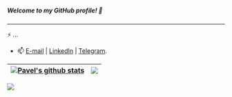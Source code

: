 ##### Welcome to my GitHub profile! 👋
____

⚡ ...

- 📫 [E-mail][email] | [LinkedIn][in] | [Telegram][tg].

[email]: <mailto:marchuk151@gmail.com>
[in]: <https://www.linkedin.com/in/vladimir-marchuk/>
[tg]: <https://t.me/Qintarra>

| <a href="https://github.com/Qintarra/github-readme-stats"><img align="center" src="https://github-readme-stats.vercel.app/api?username=Qintarra&show_icons=true&include_all_commits=true&theme=vue&hide_border=true" alt="Pavel's github stats" /></a> | <a href="https://github.com/Qintarra/github-readme-stats"><img align="center" src="https://github-readme-stats.vercel.app/api/top-langs/?username=Qintarra&layout=compact&theme=vue&hide_border=true" /></a> |
| ------------- | ------------- |

![](https://komarev.com/ghpvc/?username=Qintarra&color=32a881)
